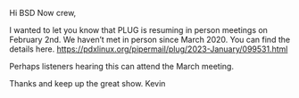 Hi BSD Now crew,

I wanted to let you know that PLUG is resuming in person meetings on February 2nd. We haven’t met in person since March 2020. You can find the details here.
https://pdxlinux.org/pipermail/plug/2023-January/099531.html

Perhaps listeners hearing this can attend the March meeting.

Thanks and keep up the great show.
Kevin
